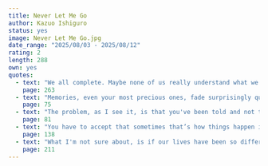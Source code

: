 ```yaml
---
title: Never Let Me Go
author: Kazuo Ishiguro
status: yes
image: Never Let Me Go.jpg
date_range: "2025/08/03 - 2025/08/12"
rating: 2
length: 288
own: yes
quotes:
  - text: "We all complete. Maybe none of us really understand what we've lived through, or feel we've had enough time."
    page: 263
  - text: "Memories, even your most precious ones, fade surprisingly quickly."
    page: 75
  - text: "The problem, as I see it, is that you've been told and not told."
    page: 81
  - text: "You have to accept that sometimes that’s how things happen in this world."
    page: 138
  - text: "What I'm not sure about, is if our lives have been so different from the lives of the people we save."
    page: 211
---
```

